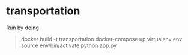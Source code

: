 # transportation
Run by doing
> docker build -t transportation
> docker-compose up
> virtualenv env
> source env/bin/activate
> python app.py